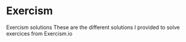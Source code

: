 # Exercism
Exercism solutions
These are the different solutions I provided to solve exercices from Exercism.io
